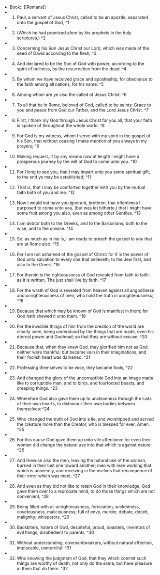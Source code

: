 - Book:: [[Romans]]
- 1. Paul, a servant of Jesus Christ, called to be an apostle, separated unto the gospel of God, ^1
- 2. (Which he had promised afore by his prophets in the holy scriptures,) ^2
- 3. Concerning his Son Jesus Christ our Lord, which was made of the seed of David according to the flesh; ^3
- 4. And declared to be the Son of God with power, according to the spirit of holiness, by the resurrection from the dead: ^4
- 5. By whom we have received grace and apostleship, for obedience to the faith among all nations, for his name: ^5
- 6. Among whom are ye also the called of Jesus Christ: ^6
- 7. To all that be in Rome, beloved of God, called to be saints: Grace to you and peace from God our Father, and the Lord Jesus Christ. ^7
- 8. First, I thank my God through Jesus Christ for you all, that your faith is spoken of throughout the whole world. ^8
- 9. For God is my witness, whom I serve with my spirit in the gospel of his Son, that without ceasing I make mention of you always in my prayers; ^9
- 10. Making request, if by any means now at length I might have a prosperous journey by the will of God to come unto you. ^10
- 11. For I long to see you, that I may impart unto you some spiritual gift, to the end ye may be established; ^11
- 12. That is, that I may be comforted together with you by the mutual faith both of you and me. ^12
- 13. Now I would not have you ignorant, brethren, that oftentimes I purposed to come unto you, (but was let hitherto,) that I might have some fruit among you also, even as among other Gentiles. ^13
- 14. I am debtor both to the Greeks, and to the Barbarians; both to the wise, and to the unwise. ^14
- 15. So, as much as in me is, I am ready to preach the gospel to you that are at Rome also. ^15
- 16. For I am not ashamed of the gospel of Christ: for it is the power of God unto salvation to every one that believeth; to the Jew first, and also to the Greek. ^16
- 17. For therein is the righteousness of God revealed from faith to faith: as it is written, The just shall live by faith. ^17
- 18. For the wrath of God is revealed from heaven against all ungodliness and unrighteousness of men, who hold the truth in unrighteousness; ^18
- 19. Because that which may be known of God is manifest in them; for God hath shewed it unto them. ^19
- 20. For the invisible things of him from the creation of the world are clearly seen, being understood by the things that are made, even his eternal power and Godhead; so that they are without excuse: ^20
- 21. Because that, when they knew God, they glorified him not as God, neither were thankful; but became vain in their imaginations, and their foolish heart was darkened. ^21
- 22. Professing themselves to be wise, they became fools, ^22
- 23. And changed the glory of the uncorruptible God into an image made like to corruptible man, and to birds, and fourfooted beasts, and creeping things. ^23
- 24. Wherefore God also gave them up to uncleanness through the lusts of their own hearts, to dishonour their own bodies between themselves: ^24
- 25. Who changed the truth of God into a lie, and worshipped and served the creature more than the Creator, who is blessed for ever. Amen. ^25
- 26. For this cause God gave them up unto vile affections: for even their women did change the natural use into that which is against nature: ^26
- 27. And likewise also the men, leaving the natural use of the woman, burned in their lust one toward another; men with men working that which is unseemly, and receiving in themselves that recompence of their error which was meet. ^27
- 28. And even as they did not like to retain God in their knowledge, God gave them over to a reprobate mind, to do those things which are not convenient; ^28
- 29. Being filled with all unrighteousness, fornication, wickedness, covetousness, maliciousness; full of envy, murder, debate, deceit, malignity; whisperers, ^29
- 30. Backbiters, haters of God, despiteful, proud, boasters, inventors of evil things, disobedient to parents, ^30
- 31. Without understanding, covenantbreakers, without natural affection, implacable, unmerciful: ^31
- 32. Who knowing the judgment of God, that they which commit such things are worthy of death, not only do the same, but have pleasure in them that do them. ^32
